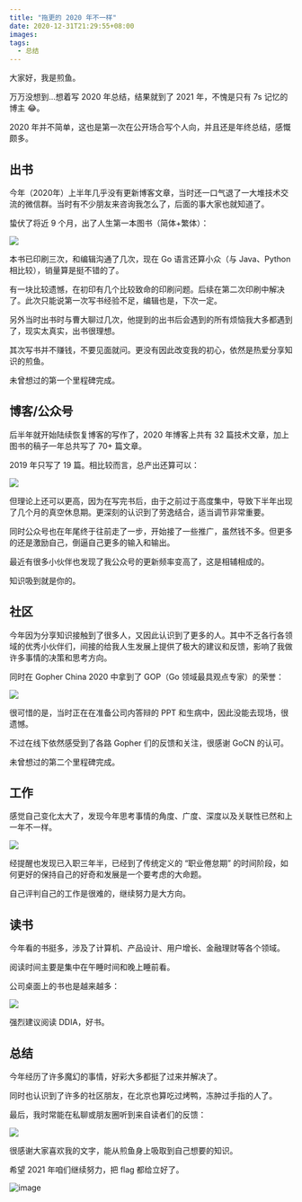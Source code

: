```yaml
---
title: "拖更的 2020 年不一样"
date: 2020-12-31T21:29:55+08:00
images:
tags: 
  - 总结
---
```


大家好，我是煎鱼。

万万没想到...想着写 2020 年总结，结果就到了 2021 年，不愧是只有 7s 记忆的博主 😂。

2020 年并不简单，这也是第一次在公开场合写个人向，并且还是年终总结，感慨颇多。

## 出书

今年（2020年）上半年几乎没有更新博客文章，当时还一口气退了一大堆技术交流的微信群。当时有不少朋友来咨询我怎么了，后面的事大家也就知道了。

蛰伏了将近 9 个月，出了人生第一本图书（简体+繁体）：

![](https://image.eddycjy.com/56c805ff0e8c6134e845d5da99d4ab0b.jpg)

本书已印刷三次，和编辑沟通了几次，现在 Go 语言还算小众（与 Java、Python 相比较），销量算是挺不错的了。

有一块比较遗憾，在初印有几个比较致命的印刷问题。后续在第二次印刷中解决了。此次只能说第一次写书经验不足，编辑也是，下次一定。

另外当时出书时与曹大聊过几次，他提到的出书后会遇到的所有烦恼我大多都遇到了，现实太真实，出书很理想。

其次写书并不赚钱，不要见面就问。更没有因此改变我的初心，依然是热爱分享知识的煎鱼。

未曾想过的第一个里程碑完成。

## 博客/公众号

后半年就开始陆续恢复博客的写作了，2020 年博客上共有 32 篇技术文章，加上图书的稿子一年总共写了 70+ 篇文章。

2019 年只写了 19 篇。相比较而言，总产出还算可以：

![](https://image.eddycjy.com/4be8f0069f8b79388c1fe0853ab9a534.jpg)

但理论上还可以更高，因为在写完书后，由于之前过于高度集中，导致下半年出现了几个月的真空休息期。更深刻的认识到了劳逸结合，适当调节非常重要。

同时公众号也在年尾终于往前走了一步，开始接了一些推广，虽然钱不多。但更多的还是激励自己，倒逼自己更多的输入和输出。

最近有很多小伙伴也发现了我公众号的更新频率变高了，这是相辅相成的。

知识吸到就是你的。

## 社区

今年因为分享知识接触到了很多人，又因此认识到了更多的人。其中不乏各行各领域的优秀小伙伴们，间接的给我人生发展上提供了极大的建议和反馈，影响了我做许多事情的决策和思考方向。

同时在 Gopher China 2020 中拿到了 GOP（Go 领域最具观点专家）的荣誉：

![](https://image.eddycjy.com/6106728f2f69a19d5584623326c97363.jpeg)

很可惜的是，当时正在在准备公司内答辩的 PPT 和生病中，因此没能去现场，很遗憾。

不过在线下依然感受到了各路 Gopher 们的反馈和关注，很感谢 GoCN 的认可。

未曾想过的第二个里程碑完成。

## 工作

感觉自己变化太大了，发现今年思考事情的角度、广度、深度以及关联性已然和上一年不一样。

![](https://image.eddycjy.com/82d6bd939ce594c3ad219722380f5957.jpg)

经提醒也发现已入职三年半，已经到了传统定义的 “职业倦怠期” 的时间阶段，如何更好的保持自己的好奇和发展是一个要考虑的大命题。

自己评判自己的工作是很难的，继续努力是大方向。

## 读书

今年看的书挺多，涉及了计算机、产品设计、用户增长、金融理财等各个领域。

阅读时间主要是集中在午睡时间和晚上睡前看。

公司桌面上的书也是越来越多：

![](https://image.eddycjy.com/b114cdba7dc15e5175dedb83d5aa82b9.jpeg)

强烈建议阅读 DDIA，好书。

## 总结

今年经历了许多魔幻的事情，好彩大多都挺了过来并解决了。

同时也认识到了许多的社区朋友，在北京也算吃过烤鸭，冻肿过手指的人了。

最后，我时常能在私聊或朋友圈听到来自读者们的反馈：

![](https://image.eddycjy.com/c23325dd64d5eee7410647cc0e472b94.jpeg)

很感谢大家喜欢我的文字，能从煎鱼身上吸取到自己想要的知识。

希望 2021 年咱们继续努力，把 flag 都给立好了。

![image](https://image.eddycjy.com/0618aba7eb620d6541e2f02154a4ab19.jpeg)



